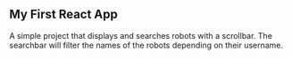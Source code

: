 ## My First React App

A simple project that displays and searches robots with a scrollbar. The searchbar will filter the names of the robots depending on their username.
